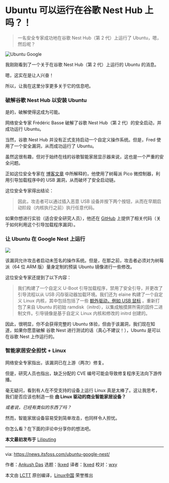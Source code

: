 [#]: subject: "Ubuntu Runs on a Google Nest Hub, Wait, What?"
[#]: via: "https://news.itsfoss.com/ubuntu-google-nest/"
[#]: author: "Ankush Das https://news.itsfoss.com/author/ankush/"
[#]: collector: "lkxed"
[#]: translator: "lkxed"
[#]: reviewer: "wxy"
[#]: publisher: "wxy"
[#]: url: "https://linux.cn/article-14746-1.html"

Ubuntu 可以运行在谷歌 Nest Hub 上吗？！
======

> 一名安全专家成功地在谷歌 Nest Hub（第 2 代）上运行了 Ubuntu，嗯，然后呢？

![Ubuntu Google][1]

我刚刚看到了一个关于在谷歌 Nest Hub（第 2 代）上运行的 Ubuntu 的消息。

嗯，这实在是让人兴奋！

所以，让我在这里分享更多关于它的信息吧。

### 破解谷歌 Nest Hub 以安装 Ubuntu

是的，破解使得这成为可能。

网络安全专家 Frédéric Basse 破解了谷歌 Nest Hub（第 2 代）的安全启动，并成功运行 Ubuntu。

当然，谷歌 Nest Hub 并没有正式支持启动一个自定义操作系统。但是，Fred 使用了一个安全漏洞，从而成功运行了 Ubuntu。

虽然这很有趣，但对于始终在线的谷歌智能家居显示器来说，这也是一个严重的安全问题。

正如这位安全专家在 [博客文章][2] 中所解释的，他使用了树莓派 Pico 微控制器，利用引导加载程序中的 USB 漏洞，从而破坏了安全启动链。

这位安全专家得出结论：

> 因此，攻击者可以通过插入恶意 USB 设备并按下两个按钮，从而在早期启动阶段（内核执行之前）执行任意代码。

如果你想进行实验（适合安全研究人员），他还在 [GitHub][3] 上提供了相关代码（关于如何利用这个引导加载程序漏洞）。

### 让 Ubuntu 在 Google Nest 上运行

![][4]

该漏洞允许攻击者启动未签名的操作系统。但是，在那之前，攻击者必须对为树莓派（64 位 ARM 版）量身定制的预装 Ubuntu 镜像进行一些修改。

这位安全专家还提到了以下内容：

> 我们构建了一个自定义 U-Boot 引导加载程序，禁用了安全引导，并更改了引导流程以从 USB 闪存驱动器加载环境。我们还为 elaine 构建了一个自定义 Linux 内核，其中包括包括了一些 [额外驱动，例如 USB 鼠标][5] 。重新打包了来自 Ubuntu 的初始 ramdisk（initrd），以集成触摸屏所需的固件二进制文件。引导镜像是基于自定义 Linux 内核和修改的 initrd 创建的。

因此，很明显，你不会获得完整的 Ubuntu 体验，但由于该漏洞，我们现在知道，如果你愿意破解 谷歌 Nest 进行测试的话（真心不建议！），Ubuntu 是可以在谷歌 Nest 上作运行的。

### 智能家居安全担忧 + Linux

网络安全专家指出，该漏洞已在上游（两次）修复。

但是，研究人员也指出，缺乏分配的 CVE 编号可能会导致修复程序无法向下游传播。

毫无疑问，看到有人在不受支持的设备上运行 Linux 真是太棒了。这让我思考，我们是否应该也制造一些 **由 Linux 驱动的商业智能家居设备？**

*或者说，已经有类似的东西了吗？*

然而，智能家居设备容易受到简单攻击，也同样令人担忧。

你怎么看？在下面的评论中分享你的想法吧。

**本文最初发布于** [Liliputing][6]

--------------------------------------------------------------------------------

via: https://news.itsfoss.com/ubuntu-google-nest/

作者：[Ankush Das][a]
选题：[lkxed][b]
译者：[lkxed](https://github.com/lkxed)
校对：[wxy](https://github.com/wxy)

本文由 [LCTT](https://github.com/LCTT/TranslateProject) 原创编译，[Linux中国](https://linux.cn/) 荣誉推出

[a]: https://news.itsfoss.com/author/ankush/
[b]: https://github.com/lkxed
[1]: https://news.itsfoss.com/wp-content/uploads/2022/06/hacker-installs-ubuntu-on-google-nest-hub.jpg
[2]: https://fredericb.info/2022/06/breaking-secure-boot-on-google-nest-hub-2nd-gen-to-run-ubuntu.html
[3]: https://github.com/frederic/chipicopwn
[4]: https://news.itsfoss.com/wp-content/uploads/2022/06/ubuntu-google-nest.jpg
[5]: https://github.com/frederic/elaine-linux/commit/11068237d9178e77d79e3a5d27fc4f8f9b923c51
[6]: https://liliputing.com/2022/06/hacker-installs-ubuntu-on-a-google-nest-hub-2nd-gen-smart-display.html
